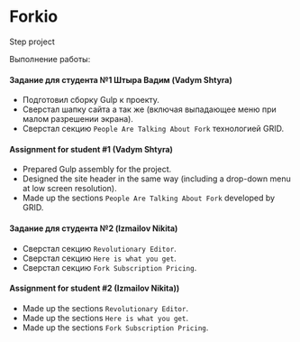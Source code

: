 # Forkio

Step project

Выполнение работы:

#### Задание для студента №1 Штыра Вадим (Vadym Shtyra)

- Подготовил сборку Gulp к проекту.
- Сверстал шапку сайта а так же (включая выпадающее меню при малом разрешении экрана).
- Сверстал секцию `People Are Talking About Fork` технологией GRID.

#### Assignment for student #1 (Vadym Shtyra)

- Prepared Gulp assembly for the project.
- Designed the site header in the same way (including a drop-down menu at low screen resolution).
- Made up the sections `People Are Talking About Fork` developed by GRID.

#### Задание для студента №2 (Izmailov Nikita)

- Сверстал секцию `Revolutionary Editor`.
- Сверстал секцию `Here is what you get`.
- Сверстал секцию `Fork Subscription Pricing`.

#### Assignment for student #2 (Izmailov Nikita))

- Made up the sections `Revolutionary Editor`.
- Made up the sections `Here is what you get`.
- Made up the sections `Fork Subscription Pricing`.
